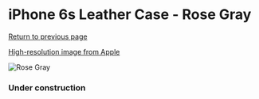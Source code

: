 # iPhone 6s Leather Case - Rose Gray

[Return to previous page](/iphone_6)

[High-resolution image from Apple](https://store.storeimages.cdn-apple.com/8756/as-images.apple.com/is/MKXV2?wid=4500&hei=4500&fmt=png)

<div style="width: 384px"><img src="/everysource/MKXV2.png" alt="Rose Gray"></div>

### Under construction
